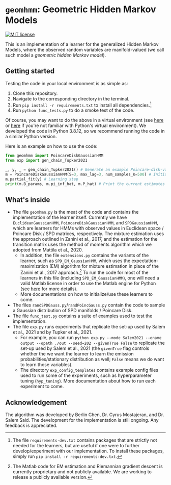 # `geomhmm`: Geometric Hidden Markov Models

[![MIT license](https://img.shields.io/badge/License-MIT-blue.svg)](https://lbesson.mit-license.org/)

This is an implementation of a learner for the generalized Hidden Markov Models, where the observed random variables are manifold-valued (we call such model a *geometric hidden Markov model*).

## Getting started

 Testing the code in your local environment is as simple as:
1. Clone this repository.
2. Navigate to the corresponding directory in the terminal.
3. Run `pip install -r requirements.txt` to install all dependencies.[^1]
4. Run `python func_tests.py` to do a smoke test of the code.

Of course, you may want to do the above in a virtual environment (see [here](https://realpython.com/python-virtual-environments-a-primer/) or [here](https://uoa-eresearch.github.io/eresearch-cookbook/recipe/2014/11/20/conda/) if you're not familiar with Python's virtual environment). We developed the code in Python 3.8.12, so we recommend running the code in a similar Python version.

Here is an example on how to use the code:

```python
from geomhmm import PoincareDiskGaussianHMM
from exp import gen_chain_Tupker2021

_, y, _ = gen_chain_Tupker2021() # Generate an example Poincare-disk-valued HMM
m = PoincareDiskGaussianHMM(S=3, max_lag=3, num_samples_K=500) # Initialize the learner
m.partial_fit(y) # Learning step
print(m.B_params, m.pi_inf_hat, m.P_hat) # Print the current estimates
```

## What's inside

* The file `geomhmm.py` is the meat of the code and contains the implementation of the learner itself. Currently we have `EuclideanGaussianHMM`, `PoincareDiskGaussianHMM`, and `SPDGaussianHMM`, which are learners for HMMs with observed values in Euclidean space / Poincare Disk / SPD matrices, respectively. The mixture estimation uses the approach outlined in Zanini et al., 2017, and the estimation for the transition matrix uses the method of moments algorithm which we adopted from Mattila et al., 2020. 
    * In addition, the file `extensions.py` contains the variants of the learner, such as `SPD_EM_GaussianHMM`, which uses the expectation-maximization (EM) algorithm for mixture estimation in place of the Zanini et al., 2017 approach.[^2] To run the code for most of the learners in this file (including `SPD_EM_GaussianHMM`), one will need a valid Matlab license in order to use the Matlab engine for Python (see [here](https://www.mathworks.com/help/matlab/matlab_external/install-the-matlab-engine-for-python.html) for more details).
    * More documentations on how to initialize/use these learners to come.
* The files `randSPDGauss.py`/`randPoincGauss.py` contain the code to sample a Gaussian distribution of SPD manifolds / Poincare Disk.
* The file `func_test.py` contains a suite of examples used to test the implementation.
* The file `exp.py` runs experiments that replicate the set-up used by Salem et al., 2021 and by Tupker et al., 2021.
    * For example, you can run `python exp.py --mode Salem2021 --oname output --opath ./out --seed=202 --givenTrue False` to replicate the set-up used by Salem et al., 2021 (the `givenTrue` flag controls whether the we want the learner to learn the emission probabilities/stationary distribution as well; `False` means we do want to learn those variables).
    * The directory `exp_config_templates` contains example config files used to run some of the experiments, such as hyperparameter tuning (`hyp_tuning`). More documentation about how to run each experiment to come.

## Acknowledgement
The algorithm was developed by Berlin Chen, Dr. Cyrus Mostajeran, and Dr. Salem Said. The development for the implementation is still ongoing. Any feedback is appreciated.

[^1]: The file `requirements-dev.txt` contains packages that are strictly not needed for the learners, but are useful if one were to further develop/experiment with our implementation. To install these packages, simply run `pip install -r requirements-dev.txt`.
[^2]:  The Matlab code for EM estimation and Riemannian gradient descent is currently proprietary and not publicly available. We are working to release a publicly available version.
